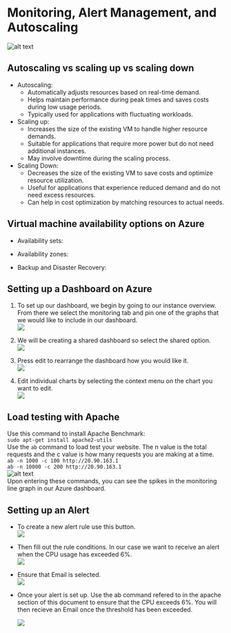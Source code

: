 
# Monitoring, Alert Management, and Autoscaling
![alt text](<images 2/New Project.png>)


## Autoscaling vs scaling up vs scaling down
- Autoscaling:
  - Automatically adjusts resources based on real-time demand.
  - Helps maintain performance during peak times and saves costs during low usage periods.
  - Typically used for applications with fluctuating workloads.
- Scaling up:
  - Increases the size of the existing VM to handle higher resource demands.
  - Suitable for applications that require more power but do not need additional instances.
  - May involve downtime during the scaling process.
- Scaling Down:
  - Decreases the size of the existing VM to save costs and optimize resource utilization.
  - Useful for applications that experience reduced demand and do not need excess resources.
  - Can help in cost optimization by matching resources to actual needs.
## Virtual machine availability options on Azure

- Availability sets:


- Availability zones:


- Backup and Disaster Recovery:

## Setting up a Dashboard on Azure
1. To set up our dashboard, we begin by going to our instance overview. From there we select the monitoring tab and pin one of the graphs that we would like to include in our dashboard.<br>
![](<images 2/image-16.png>)<br>

2. We will be creating a shared dashboard so select the shared option.<br>
![](<images 2/image-10.png>)<br>

3. Press edit to rearrange the dashboard how you would like it.<br>
![](<images 2/image-12.png>)<br>

4. Edit individual charts by selecting the context menu on the chart you want to edit. <br>
![](<images 2/image-13.png>)<br>

## Load testing with Apache
Use this command to install Apache Benchmark:<br>
`sudo apt-get install apache2-utils`
<br>
Use the `ab` command to load test your website. The n value is the total requests and the c value is how many requests you are making at a time.
<br>
`ab -n 1000 -c 100 http://20.90.163.1`<br>
`ab -n 10000 -c 200 http://20.90.163.1`<br>
![alt text](image-14.png)<br>
Upon entering these commands, you can see the spikes in the monitoring line graph in our Azure dashboard.
<br>

## Setting up an Alert
- To create a new alert rule use this button.<br>
![](<images 2/image-17.png>)<br>

- Then fill out the rule conditions. In our case we want to receive an alert when the CPU usage has exceeded 6%. <br>
![](<images 2/image-18.png>)<br>

- Ensure that Email is selected.<br>
![](<images 2/image-19.png>)<br>

- Once your alert is set up. Use the ab command refered to in the apache section of this document to ensure that the CPU exceeds 6%. You will then recieve an Email once the threshold has been exceeded.<br>

    ![](<images 2/image-15.png>)

